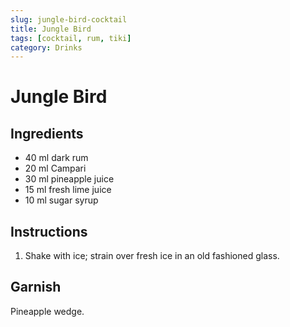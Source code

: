 ```yaml
---
slug: jungle-bird-cocktail
title: Jungle Bird
tags: [cocktail, rum, tiki]
category: Drinks
---
```


# Jungle Bird

## Ingredients

- 40 ml dark rum
- 20 ml Campari
- 30 ml pineapple juice
- 15 ml fresh lime juice
- 10 ml sugar syrup

## Instructions

1. Shake with ice; strain over fresh ice in an old fashioned glass.

## Garnish

Pineapple wedge.
